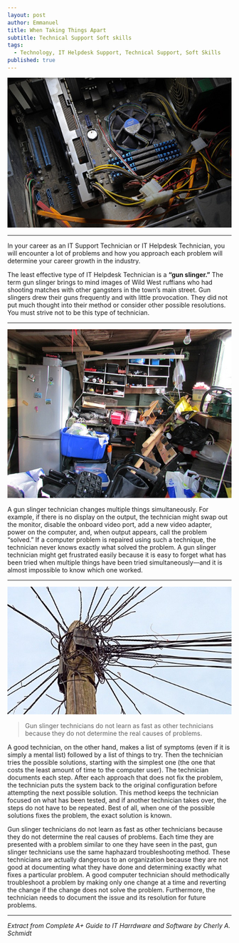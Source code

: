 ```yaml
---
layout: post
author: Emmanuel
title: When Taking Things Apart
subtitle: Technical Support Soft skills
tags:
  - Technology, IT Helpdesk Support, Technical Support, Soft Skills
published: true
---
```



![desktop support](../img/desktop-support.jpg "Helpdesk Support at Work")

***

In your career as an IT Support Technician or IT Helpdesk Technician, you will encounter a lot of problems and how you approach each problem will determine your career growth in the industry.

The least effective type of IT Helpdesk Technician is a **“gun slinger.”** The term gun
slinger brings to mind images of Wild West ruffians who had shooting matches
with other gangsters in the town’s main street. Gun slingers drew their guns
frequently and with little provocation. They did not put much thought into their
method or consider other possible resolutions. You must strive not to be this
type of technician.

***
![untidy place](../img/untidy.jpg "Scattered room")


A gun slinger technician changes multiple things simultaneously. For
example, if there is no display on the output, the technician might swap out the
monitor, disable the onboard video port, add a new video adapter, power on the
computer, and, when output appears, call the problem “solved.” If a computer
problem is repaired using such a technique, the technician never knows exactly
what solved the problem. A gun slinger technician might get frustrated easily
because it is easy to forget what has been tried when multiple things have been tried simultaneously—and it is almost impossible to know which one worked.

***
![Scattered wires](../img/phone-line.jpg "Untidy Phone line")

  > Gun slinger technicians do not learn as fast as other technicians because
they do not determine the real causes of problems.

A good technician, on the other hand, makes a list of symptoms (even if it is
simply a mental list) followed by a list of things to try. Then the technician tries
the possible solutions, starting with the simplest one (the one that costs the
least amount of time to the computer user). The technician documents each
step. After each approach that does not fix the problem, the technician puts the
system back to the original configuration before attempting the next possible
solution. This method keeps the technician focused on what has been tested,
and if another technician takes over, the steps do not have to be repeated. Best
of all, when one of the possible solutions fixes the problem, the exact solution is
known.

Gun slinger technicians do not learn as fast as other technicians because
they do not determine the real causes of problems. Each time they are
presented with a problem similar to one they have seen in the past, gun slinger
technicians use the same haphazard troubleshooting method. These
technicians are actually dangerous to an organization because they are not
good at documenting what they have done and determining exactly what fixes a
particular problem. A good computer technician should methodically
troubleshoot a problem by making only one change at a time and reverting the
change if the change does not solve the problem. Furthermore, the technician
needs to document the issue and its resolution for future problems.

***
_Extract from Complete A+ Guide to IT Harrdware and Software by Cherly A. Schmidt_
